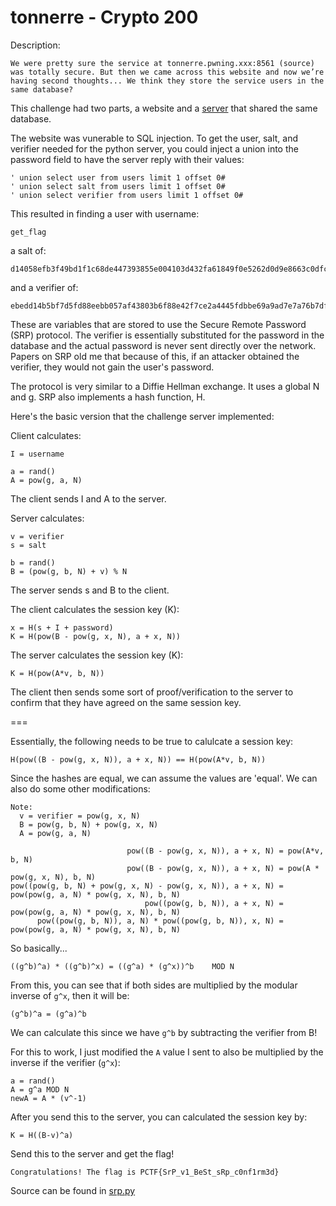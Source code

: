 # tonnerre - Crypto 200
Description:
```
We were pretty sure the service at tonnerre.pwning.xxx:8561 (source) was totally secure. But then we came across this website and now we’re having second thoughts... We think they store the service users in the same database?
```

This challenge had two parts, a website and a [server](public_server_ea2e768e20e89fb1aafbbc547cdb4636.py) that shared the same database.

The website was vunerable to SQL injection.  To get the user, salt, and verifier needed for the python server, you could inject a union into the password field to have the server reply with their values:
```
' union select user from users limit 1 offset 0#
' union select salt from users limit 1 offset 0#
' union select verifier from users limit 1 offset 0#
```

This resulted in finding a user with username:
```
get_flag
```
a salt of:
```
d14058efb3f49bd1f1c68de447393855e004103d432fa61849f0e5262d0d9e8663c0dfcb877d40ea6de6b78efd064bdd02f6555a90d92a8a5c76b28b9a785fd861348af8a7014f4497a5de5d0d703a24ff9ec9b5c1ff8051e3825a0fc8a433296d31cf0bd5d21b09c8cd7e658f2272744b4d2fb63d4bccff8f921932a2e81813
```
and a verifier of:
```
ebedd14b5bf7d5fd88eebb057af43803b6f88e42f7ce2a4445fdbbe69a9ad7e7a76b7df4a4e79cefd61ea0c4f426c0261acf5becb5f79cdf916d684667b6b0940b4ac2f885590648fbf2d107707acb38382a95bea9a89fb943a5c1ef6e6d064084f8225eb323f668e2c3174ab7b1dbfce831507b33e413b56a41528b1c850e59
```

These are variables that are stored to use the Secure Remote Password (SRP) protocol.
The verifier is essentially substituted for the password in the database and the actual password is never sent directly over the network.
Papers on SRP old me that because of this, if an attacker obtained the verifier, they would not gain the user's password.

The protocol is very similar to a Diffie Hellman exchange.  It uses a global N and g.  SRP also implements a hash function, H.

Here's the basic version that the challenge server implemented:

Client calculates:
```
I = username

a = rand()
A = pow(g, a, N)
```
The client sends I and A to the server.

Server calculates:
```
v = verifier
s = salt

b = rand()
B = (pow(g, b, N) + v) % N
```
The server sends s and B to the client.

The client calculates the session key (K):
```
x = H(s + I + password)
K = H(pow(B - pow(g, x, N), a + x, N))
```

The server calculates the session key (K):
```
K = H(pow(A*v, b, N))
```

The client then sends some sort of proof/verification to the server to confirm that they have agreed on the same session key.

===

Essentially, the following needs to be true to calulcate a session key:
```
H(pow((B - pow(g, x, N)), a + x, N)) == H(pow(A*v, b, N)) 
```

Since the hashes are equal, we can assume the values are 'equal'.  We can also do some other modifications:
```
Note:
  v = verifier = pow(g, x, N)
  B = pow(g, b, N) + pow(g, x, N)
  A = pow(g, a, N)

                          pow((B - pow(g, x, N)), a + x, N) = pow(A*v, b, N)
                          pow((B - pow(g, x, N)), a + x, N) = pow(A * pow(g, x, N), b, N)
pow((pow(g, b, N) + pow(g, x, N) - pow(g, x, N)), a + x, N) = pow(pow(g, a, N) * pow(g, x, N), b, N)
                              pow((pow(g, b, N)), a + x, N) = pow(pow(g, a, N) * pow(g, x, N), b, N)
      pow((pow(g, b, N)), a, N) * pow((pow(g, b, N)), x, N) = pow(pow(g, a, N) * pow(g, x, N), b, N)
```

So basically...
```
((g^b)^a) * ((g^b)^x) = ((g^a) * (g^x))^b    MOD N
```

From this, you can see that if both sides are multiplied by the modular inverse of ```g^x```, then it will be:
```
(g^b)^a = (g^a)^b
```
We can calculate this since we have ```g^b``` by subtracting the verifier from B!

For this to work, I just modified the ```A``` value I sent to also be multiplied by the inverse if the verifier (```g^x```):
```
a = rand()
A = g^a MOD N
newA = A * (v^-1)
```

After you send this to the server, you can calculated the session key by:
```
K = H((B-v)^a)
```

Send this to the server and get the flag!
```
Congratulations! The flag is PCTF{SrP_v1_BeSt_sRp_c0nf1rm3d}
```

Source can be found in [srp.py](srp.py)
